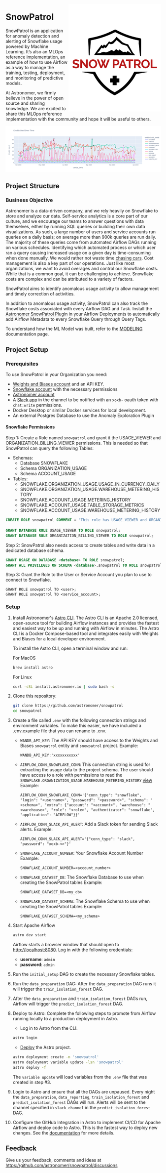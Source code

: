 <p align="center">
  <img src="docs/images/logo_rm.png" width="300" align="right"/>
</p>

# SnowPatrol

SnowPatrol is an application for anomaly detection and alerting of Snowflake usage powered by Machine Learning. It’s
also an MLOps reference implementation, an example of how to use Airflow as a way to manage the training, testing,
deployment, and monitoring of predictive models.

At Astronomer, we firmly believe in the power of open source and sharing knowledge.
We are excited to share this MLOps reference implementation with the community and hope it will be useful to others.

![anomalies.png](docs/images/anomalies_all_wh.png)

## Project Structure

### Business Objective

Astronomer is a data-driven company, and we rely heavily on Snowflake to store and analyze our data. Self-service
analytics is a core part of our culture, and we encourage our teams to answer questions with data themselves, either by
running SQL queries or building their own data visualizations. As such, a large number of users and service accounts run
queries on a daily basis; on average more than 900k queries are run daily. The majority of these queries come from
automated Airflow DAGs running on various schedules. Identifying which automated process or which user ran a query
causing increased usage on a given day is time-consuming when done manually. We would rather not waste time [chasing
cars](https://youtu.be/GemKqzILV4w).
Cost management is also a key part of our operations. Just like most organizations, we want to avoid overages and
control our Snowflake costs. While that is a common goal, it can be challenging to achieve. Snowflake costs are complex
and can be attributed to a variety of factors.

SnowPatrol aims to identify anomalous usage activity to allow management and timely correction of activities.

In addition to anomalous usage activity, SnowPatrol can also track the Snowflake costs associated with every Airflow DAG
and Task. Install the [Astronomer SnowPatrol Plugin](https://github.com/astronomer/astronomer-snowpatrol-plugin) in your
Airflow Deployments to automatically add Airflow Metadata to every Snowflake Query through Query Tags.

To understand how the ML Model was built, refer to the [MODELING](docs%2FMODELING.md) documentation page.

## Project Setup

### Prerequisites

To use SnowPatrol in your Organization you need:

- [Weights and Biases account](https://wandb.ai/signup) and an API KEY.
- [Snowflake account](https://trial.snowflake.com/?owner=SPN-PID-365384) with the necessary permissions
- [Astronomer account](https://www.astronomer.io/try-astro/)
- A [Slack app](https://api.slack.com/apps/) in the channel to be notified with an `xoxb-` oauth token with `chat:write`
  permissions.
- Docker Desktop or similar Docker services for local development.
- An external Postgres Database to use the Anomaly Exploration Plugin

#### Snowflake Permissions

Step 1: Create a Role named `snowpatrol` and grant it the USAGE_VIEWER and ORGANIZATION_BILLING_VIEWER permissions. This
is needed so that SnowPatrol can query the following Tables:

- Schemas:
    - Database SNOWFLAKE
    - Schema ORGANIZATION_USAGE
    - Schema ACCOUNT_USAGE
- Tables:
    - SNOWFLAKE.ORGANIZATION_USAGE.USAGE_IN_CURRENCY_DAILY
    - SNOWFLAKE.ORGANIZATION_USAGE.WAREHOUSE_METERING_HISTORY
    - SNOWFLAKE.ACCOUNT_USAGE.METERING_HISTORY
    - SNOWFLAKE.ACCOUNT_USAGE.TABLE_STORAGE_METRICS
    - SNOWFLAKE.ACCOUNT_USAGE.WAREHOUSE_METERING_HISTORY

```sql
CREATE ROLE snowpatrol COMMENT = 'This role has USAGE_VIEWER and ORGANIZATION_BILLING_VIEWER privilege';

GRANT DATABASE ROLE USAGE_VIEWER TO ROLE snowpatrol;
GRANT DATABASE ROLE ORGANIZATION_BILLING_VIEWER TO ROLE snowpatrol;
```

Step 2: SnowPatrol also needs access to create tables and write data in a dedicated database schema.

```sql
GRANT USAGE ON DATABASE <database> TO ROLE snowpatrol;
GRANT ALL PRIVILEGES ON SCHEMA <database>.snowpatrol TO ROLE snowpatrol;
```

Step 3: Grant the Role to the User or Service Account you plan to use to connect to Snowflake.

```
GRANT ROLE snowpatrol TO <user>;
GRANT ROLE snowpatrol TO <service_account>;
```

### Setup

1. Install Astronomer's [Astro CLI](https://github.com/astronomer/astro-cli). The Astro CLI is an Apache 2.0 licensed,
   open-source tool for building Airflow instances and provides the fastest and easiest way to be up and running with
   Airflow in minutes. The Astro CLI is a Docker Compose-based tool and integrates easily with Weights and Biases for a
   local developer environment.

   To install the Astro CLI, open a terminal window and run:

   For MacOS
    ```bash
    brew install astro
    ```

   For Linux
    ```bash
    curl -sSL install.astronomer.io | sudo bash -s
    ```

2. Clone this repository:
    ```bash
    git clone https://github.com/astronomer/snowpatrol
    cd snowpatrol
    ```

3. Create a file called `.env` with the following connection strings and environment variables.
   To make this easier, we have included a .env.example file that you can rename to .env.

    - `WANDB_API_KEY`: The API KEY should have access to the Weights and Biases `snowpatrol` entity and `snowpatrol`
      project.
      Example:
      ```
      WANDB_API_KEY:'xxxxxxxxxxx'
      ```

    - `AIRFLOW_CONN_SNOWFLAKE_CONN`: This connection string is used for extracting the usage data to the project
      schema. The user should have access to a role with permissions to read
      the `SNOWFLAKE.ORGANIZATION_USAGE.WAREHOUSE_METERING_HISTORY`
      [view](https://docs.snowflake.com/en/sql-reference/organization-usage/warehouse_metering_history)
      Example:
      ```
      AIRFLOW_CONN_SNOWFLAKE_CONN='{"conn_type": "snowflake", "login": "<username>", "password": "<password>", "schema": "<schema>", "extra": {"account": "<account>", "warehouse": "<warehouse>", "role": "<role>", "authenticator": "snowflake", "application": "AIRFLOW"}}'
      ```

    - `AIRFLOW_CONN_SLACK_API_ALERT`: Add a Slack token for sending Slack alerts.
      Example:
      ```
      AIRFLOW_CONN_SLACK_API_ALERT='{"conn_type": "slack", "password": "xoxb-<>"}'
      ```

    - `SNOWFLAKE_ACCOUNT_NUMBER`: Your Snowflake Account Number
      Example:
      ```
      SNOWFLAKE_ACCOUNT_NUMBER=<account_number>
      ```

    - `SNOWFLAKE_DATASET_DB`: The Snowflake Database to use when creating the SnowPatrol tables
      Example:
      ```
      SNOWFLAKE_DATASET_DB=<my_db>
      ```

    - `SNOWFLAKE_DATASET_SCHEMA`: The Snowflake Schema to use when creating the SnowPatrol tables
      Example:
      ```
      SNOWFLAKE_DATASET_SCHEMA=<my_schema>
      ```

4. Start Apache Airflow
    ```sh
    astro dev start
    ```

   Airflow starts a browser window that should open to [http://localhost:8080](http://localhost:8080). Log in with
   the following credentials:
    - **username**: `admin`
    - **password**: `admin`

5. Run the `initial_setup` DAG to create the necessary Snowflake tables.

6. Run the `data_preparation` DAG:
   After the `data_preparation` DAG runs it will trigger the `train_isolation_forest` DAG.

7. After the `data_preparation` and `train_isolation_forest` DAGs run, Airflow will trigger
   the `predict_isolation_forest` DAG.

8. Deploy to Astro:
   Complete the following steps to promote from Airflow running locally to a production deployment in Astro.
    - Log in to Astro from the CLI.
    ```bash
    astro login
    ```
    - [Deploy](https://docs.astronomer.io/astro/deploy-code) the Astro project.
    ```bash
    astro deployment create -n 'snowpatrol'
    astro deployment variable update -lsn 'snowpatrol'
    astro deploy -f
    ```

   The `variable update` will load variables from the `.env` file that was created in step #3.

9. Login to Astro and ensure that all the DAGs are unpaused. Every night the `data_preparation`, `data_reporting`,
   `train_isolation_forest` and `predict_isolation_forest` DAGs will run.
   Alerts will be sent to the channel specified in `slack_channel` in the `predict_isolation_forest` DAG.

10. Configure the GitHub Integration in Astro to implement CI/CD for Apache Airflow and deploy code to Astro. This is
    the fastest way to deploy new changes. See
    the [documentation](https://docs.astronomer.io/astro/deploy-github-integration) for more details.

## Feedback

Give us your feedback, comments and ideas at https://github.com/astronomer/snowpatrol/discussions
